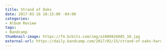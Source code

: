 ```yaml
---
title: Strand of Oaks
date: 2017-03-16 18:15:00 -04:00
categories:
- Album Review
tags:
- Bandcamp
thumbnail-image: https://f4.bcbits.com/img/a1080826085_10.jpg
external-url: https://daily.bandcamp.com/2017/02/15/strand-of-oaks-hard-love-review/
---
```


